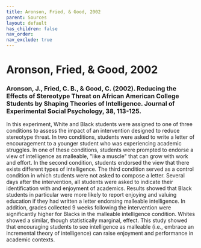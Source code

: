 ```yaml
---
title: Aronson, Fried, & Good, 2002
parent: Sources
layout: default
has_children: false
nav_order: 
nav_exclude: true
---
```


# Aronson, Fried, & Good, 2002

### Aronson, J., Fried, C. B., & Good, C. (2002). Reducing the Effects of Stereotype Threat on African American College Students by Shaping Theories of Intelligence. Journal of Experimental Social Psychology, 38, 113-125.

In this experiment, White and Black students were assigned to one of three conditions to assess the impact of an intervention designed to reduce stereotype threat. In two conditions, students were asked to write a letter of encouragement to a younger student who was experiencing academic struggles. In one of these conditions, students were prompted to endorse a view of intelligence as malleable, "like a muscle" that can grow with work and effort. In the second condition, students endorsed the view that there exists different types of intelligence. The third condition served as a control condition in which students were not asked to compose a letter. Several days after the intervention, all students were asked to indicate their identification with and enjoyment of academics. Results showed that Black students in particular were more likely to report enjoying and valuing education if they had written a letter endorsing malleable intelligence. In addition, grades collected 9 weeks following the intervention were significantly higher for Blacks in the malleable intelligence condition. Whites showed a similar, though statistically marginal, effect. This study showed that encouraging students to see intelligence as malleable (i.e., embrace an incremental theory of intelligence) can raise enjoyment and performance in academic contexts.
